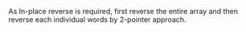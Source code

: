 As In-place reverse is required, first reverse the entire array and then reverse each individual words by 2-pointer approach.
